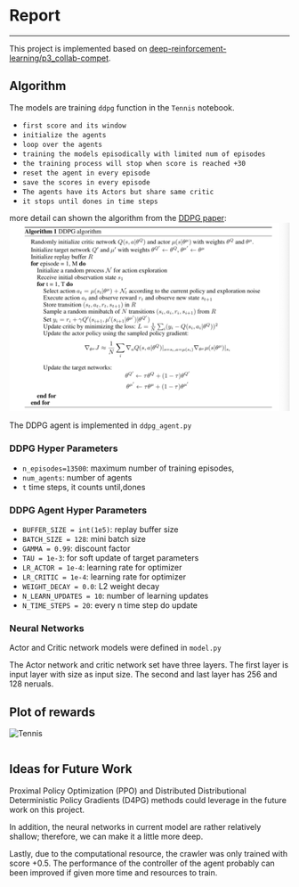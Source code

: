 # Report
---
This project is implemented based on [deep-reinforcement-learning/p3_collab-compet](https://github.com/udacity/deep-reinforcement-learning/tree/master/p3_collab-compet).


## Algorithm

The models are training `ddpg` function in the `Tennis` notebook.

- `first score and its window`
- `initialize the agents`
- `loop over the agents`
- `training the models episodically with limited num of episodes`
- `the training process will stop when score is reached +30`
- `reset the agent in every episode`
- `save the scores in every episode`
- `The agents have its Actors but share same critic`
- `it stops until dones in time steps`

more detail can shown the algorithm from the [DDPG paper](https://arxiv.org/pdf/1509.02971.pdf):
![soft update](https://github.com/ainilaha/Continuous-Control/blob/master/images/ddpg_alg.jpg?raw=true)

The DDPG agent is implemented in `ddpg_agent.py`

### DDPG Hyper Parameters
- `n_episodes=13500`: maximum number of training episodes,
- `num_agents`: number of agents
- `t` time steps, it counts until,dones

### DDPG Agent Hyper Parameters

- `BUFFER_SIZE = int(1e5)`: replay buffer size
- `BATCH_SIZE = 128`: mini batch size
- `GAMMA = 0.99`: discount factor
- `TAU = 1e-3`: for soft update of target parameters
- `LR_ACTOR = 1e-4`: learning rate for optimizer
- `LR_CRITIC = 1e-4`: learning rate for optimizer
- `WEIGHT_DECAY = 0.0`: L2 weight decay
- `N_LEARN_UPDATES = 10`: number of learning updates
- `N_TIME_STEPS = 20`: every n time step do update


### Neural Networks

Actor and Critic network models were defined in `model.py`

The Actor network and critic network set have three layers.
The first layer is input layer with size as input size.
The second and last layer has 256 and 128 neruals.

## Plot of rewards
![Tennis](https://github.com/ainilaha/collab-compet/blob/master/images/tennis.png?raw=true?raw=true)

```

```

## Ideas for Future Work

Proximal Policy Optimization (PPO) and Distributed Distributional Deterministic Policy Gradients (D4PG) methods could leverage in the future work on this project.

In addition, the neural networks in current model are rather relatively shallow; therefore, we can make it a little more deep.

Lastly, due to the computational resource, the crawler was only trained with score +0.5. The performance of the controller of the agent probably can been improved if given more time and resources to train.  
